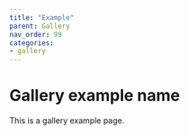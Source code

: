 ```yaml
---
title: "Example"
parent: Gallery
nav_order: 99
categories:
- gallery
---
```


# Gallery example name

This is a gallery example page.
